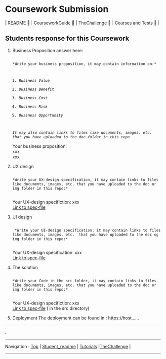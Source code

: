 # Coursework Submission

| [README ](README.md#)[  🔵](README) |  [CourseworkGuide ](CourseworkGuide.md#)[  🔵](CourseworkGuide) | [TheChallenge ](TheChallenge.md#)[  🔵](TheChallenge) | [Courses and Tests ](CoursesAndTests.md#)[  🔵](CoursesAndTests) |  

## Students response for this Coursework

1. Business Proposition answer here:

   <code>
   *Write your business proposition, it may contain information on:*

   1. *Business Value*
   2. *Business Benefit*
   3. *Business Cost*
   4. *Business Risk*
   5. *Business Opportunity*

    *It may also contain links to files like documents, images, etc. that you have uploaded to the doc folder in this repo*
    </code>

    Your business proposition:  
    xxx  
    xxx

2. UX design

   <code>
   *Write your UX-design specification, it may contain links to files like documents, images, etc. that you have uploaded to the doc or img folder in this repo:*
    </code>

    Your UX-design specifiction:
    xxx  
    [Link to spec-file](./doc/design.png)

3. UI design

    <code>
    *Write your UI-design specification, it may contain links to files like documents, images, etc.  that you have uploaded to the doc og img folder in this repo:*
    </code>

    Your UX-design specification:
    xxx  
    [Link to spec-file](./doc/design.png)

4. The solution

   <code>
   *Write your Code in the src folder, it may contain links to files like documents, images, etc. that you have uploaded to the doc or img folder in this repo:*
    </code>

    Your UX-design specifiction:
    xxx  
    [Link to spec-file](./doc/design.png)
( in the src directory)

1. Deployment
The deployment can be found in :
https://host......

---

.

<hr style="background: gray" /> 

Navigation :  [Top](#) | [Student_readme](Student_readme#) | [Tutorials](Tutorials#) |[TheChallenge](TheChallenge#) |
<hr style="background: gray" /> 

